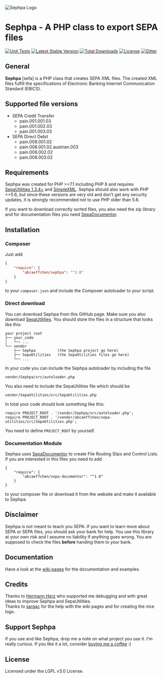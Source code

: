 ![Sephpa Logo](https://user-images.githubusercontent.com/20192194/81567624-d838be00-939c-11ea-91e2-ee5178840da6.png)

Sephpa - A PHP class to export SEPA files
===============

[![Unit Tests](https://github.com/AbcAeffchen/Sephpa/actions/workflows/php.yml/badge.svg)](https://github.com/AbcAeffchen/Sephpa/actions/workflows/php.yml)
[![Latest Stable Version](https://poser.pugx.org/abcaeffchen/sephpa/v/stable.svg)](https://packagist.org/packages/abcaeffchen/sephpa) 
[![Total Downloads](https://poser.pugx.org/abcaeffchen/sephpa/downloads.svg)](https://packagist.org/packages/abcaeffchen/sephpa) 
[![License](https://poser.pugx.org/abcaeffchen/sephpa/license.svg)](https://packagist.org/packages/abcaeffchen/sephpa)
[![Gitter](https://badges.gitter.im/Join%20Chat.svg)](https://gitter.im/AbcAeffchen/Sephpa?utm_source=badge&utm_medium=badge&utm_campaign=pr-badge)

## General
**Sephpa** [sefa] is a PHP class that creates SEPA XML files. The created XML files fulfill
the specifications of Electronic Banking Internet Communication Standard (EBICS).

## Supported file versions
- SEPA Credit Transfer
    - pain.001.001.03
    - pain.001.002.03
    - pain.001.003.03
- SEPA Direct Debit
    - pain.008.001.02
    - pain.008.001.02.austrian.003
    - pain.008.002.02
    - pain.008.003.02

## Requirements
Sephpa was created for PHP >=7.1 including PHP 8 and requires [SepaUtilities 1.3.4+](https://github.com/AbcAeffchen/SepaUtilities) and [SimpleXML](http://php.net/manual/en/book.simplexml.php).
Sephpa should also work with PHP <=5.6, but since these versions are very old and don't get
any security updates, it is strongly recommended not to use PHP older than 5.6.

If you want to download correctly sorted files, you also need the zip library and for documentation
files you need [SepaDocumentor](https://github.com/AbcAeffchen/SepaDocumentor).

## Installation

### Composer
Just add

```json
{
    "require": {
        "abcaeffchen/sephpa": "^2.0"
    }
}
```

to your `composer.json` and include the Composer autoloader to your script.

### Direct download
You can download Sephpa from this GitHub page. Make sure you also download [SepaUtilities](https://github.com/AbcAeffchen/SepaUtilities).
You should store the files in a structure that looks like this:
```
your project root
├── your_code
│   └── ...
└── vendor
    ├── Sephpa          (the Sephpa project go here)
    ├── SepaUtilities   (the SepaUtilities files go here)
    └── ...
```

In your code you can include the Sephpa autoloader by including the file
```
vendor/Sephpa/src/autoloader.php
```
You also need to include the SepaUtilities file which should be
```
vendor/SepaUtilities/src/SepaUtilities.php
```

In total your code should look something like this:
```
require PROJECT_ROOT . '/vendor/Sephpa/src/autoloader.php';
require PROJECT_ROOT . '/vendor/abcaeffchen/sepa-utilities/src/SepaUtilities.php';
```
You need to define `PROJECT_ROOT` by yourself.

### Documentation Module
Sephpa uses [SepaDocumentor](https://github.com/AbcAeffchen/SepaDocumentor) to create File
Routing Slips and Control Lists. If you are interested in this files you need to add

```
{
    "require": {
        "abcaeffchen/sepa-documentor": "^1.0"
    }
}
```

to your composer file or download it from the website and make it available to Sephpa.

## Disclaimer
Sephpa is not meant to teach you SEPA. If you want to learn more about SEPA or SEPA files,
you should ask your bank for help. You use this library at your own risk and I assume no liability
if anything goes wrong. You are supposed to check the files **before** handing them to your bank.

## Documentation

Have a look at the [wiki pages](https://github.com/AbcAeffchen/Sephpa/wiki) for the 
documentation and examples.

## Credits
Thanks to [Hermann Herz](https://github.com/Heart1010) who supported me debugging and with great 
ideas to improve Sephpa and SepaUtilities.  
Thanks to [sargac](https://github.com/sargac) for the help with the wiki pages and for creating 
the nice logo.

## Support Sephpa
If you use and like Sephpa, drop me a note on what project you use it. I'm really curious. 
If you like it a lot, consider [buying me a coffee](https://www.buymeacoffee.com/schickedanz) :)

## License
Licensed under the LGPL v3.0 License.
